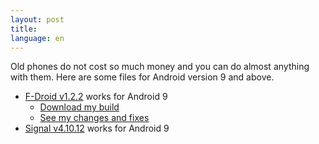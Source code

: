 ```yaml
---
layout: post
title: 
language: en
---
```


Old phones do not cost so much money and you can do almost anything with them.
Here are some files for Android version 9 and above.

- [F-Droid v1.2.2](https://gitlab.com/fdroid/fdroidclient/tree/1.2.2) works for Android 9
  - [Download my build](https://github.com/niccokunzmann/niccokunzmann.github.io/releases/download/upload/fdroidclient-release-unsigned.apk)
  - [See my changes and fixes](https://gitlab.com/niccokunzmann/fdroidclient/tree/android-9)
- [Signal v4.10.12](https://github.com/signalapp/Signal-Android/releases/tag/v4.10.12)
    works for Android 9



